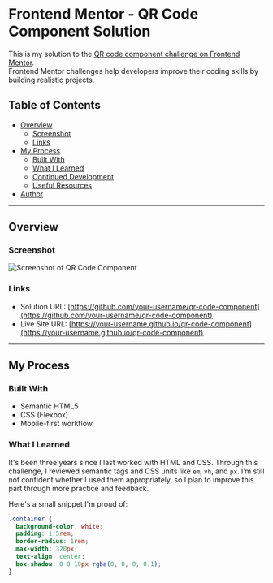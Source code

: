 # Frontend Mentor - QR Code Component Solution

This is my solution to the [QR code component challenge on Frontend Mentor](https://www.frontendmentor.io/challenges/qr-code-component-iux_sIO_H).  
Frontend Mentor challenges help developers improve their coding skills by building realistic projects.

## Table of Contents

- [Overview](#overview)
  - [Screenshot](#screenshot)
  - [Links](#links)
- [My Process](#my-process)
  - [Built With](#built-with)
  - [What I Learned](#what-i-learned)
  - [Continued Development](#continued-development)
  - [Useful Resources](#useful-resources)
- [Author](#author)

---

## Overview

### Screenshot

![Screenshot of QR Code Component](./screenshot.jpg)

### Links

- Solution URL: [https://github.com/your-username/qr-code-component](https://github.com/your-username/qr-code-component)
- Live Site URL: [https://your-username.github.io/qr-code-component](https://your-username.github.io/qr-code-component)

---

## My Process

### Built With

- Semantic HTML5
- CSS (Flexbox)
- Mobile-first workflow

### What I Learned

It's been three years since I last worked with HTML and CSS. Through this challenge, I reviewed semantic tags and CSS units like `em`, `vh`, and `px`. I’m still not confident whether I used them appropriately, so I plan to improve this part through more practice and feedback.

Here's a small snippet I'm proud of:

```css
.container {
  background-color: white;
  padding: 1.5rem;
  border-radius: 1rem;
  max-width: 320px;
  text-align: center;
  box-shadow: 0 0 10px rgba(0, 0, 0, 0.1);
}